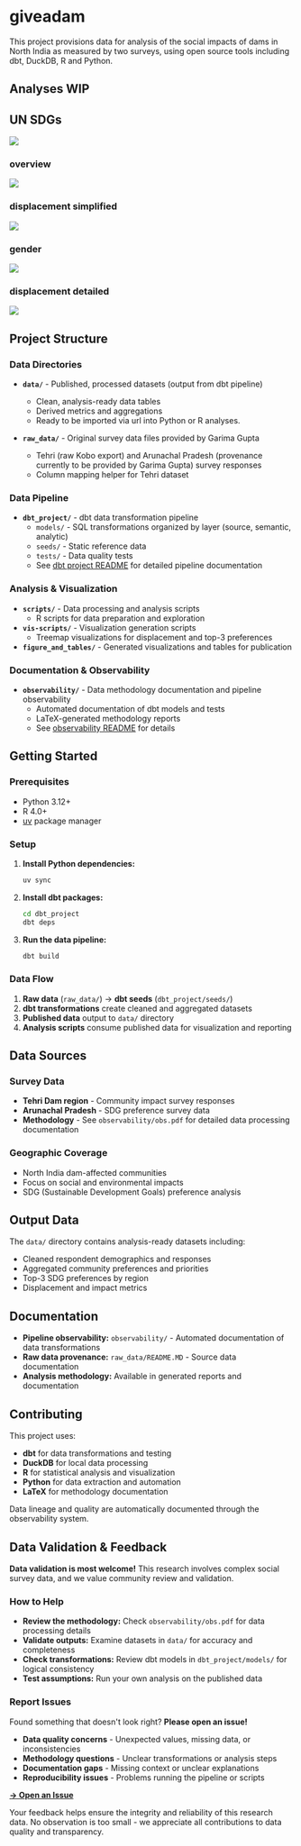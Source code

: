 # giveadam

This project provisions data for analysis of the social impacts of dams in North India as measured by two surveys, using open source tools including dbt, DuckDB, R and Python.

## Analyses WIP

## UN SDGs

![](figures_and_tables/sdgs.svg)

### overview

![](figures_and_tables/top3-treemap.svg)

### displacement simplified

![](figures_and_tables/top3-displacement-simplified-treemap.svg)

### gender

![](figures_and_tables/top3-gender-treemap.svg)

### displacement detailed

![](figures_and_tables/top3-displacement-treemap.svg)

## Project Structure

### Data Directories

- **`data/`** - Published, processed datasets (output from dbt pipeline)
  - Clean, analysis-ready data tables
  - Derived metrics and aggregations
  - Ready to be imported via url into Python or R analyses. 

- **`raw_data/`** - Original survey data files provided by Garima Gupta
  - Tehri (raw Kobo export) and Arunachal Pradesh (provenance currently to be provided by Garima Gupta) survey responses
  - Column mapping helper for Tehri dataset

### Data Pipeline
- **`dbt_project/`** - dbt data transformation pipeline
  - `models/` - SQL transformations organized by layer (source, semantic, analytic)
  - `seeds/` - Static reference data
  - `tests/` - Data quality tests
  - See [dbt project README](dbt_project/README.md) for detailed pipeline documentation

### Analysis & Visualization
- **`scripts/`** - Data processing and analysis scripts
  - R scripts for data preparation and exploration
- **`vis-scripts/`** - Visualization generation scripts
  - Treemap visualizations for displacement and top-3 preferences
- **`figure_and_tables/`** - Generated visualizations and tables for publication

### Documentation & Observability
- **`observability/`** - Data methodology documentation and pipeline observability
  - Automated documentation of dbt models and tests
  - LaTeX-generated methodology reports
  - See [observability README](observability/README.md) for details

## Getting Started

### Prerequisites
- Python 3.12+
- R 4.0+
- [uv](https://docs.astral.sh/uv/) package manager

### Setup
1. **Install Python dependencies:**
   ```bash
   uv sync
   ```

2. **Install dbt packages:**
   ```bash
   cd dbt_project
   dbt deps
   ```

3. **Run the data pipeline:**
   ```bash
   dbt build
   ```

### Data Flow
1. **Raw data** (`raw_data/`) → **dbt seeds** (`dbt_project/seeds/`)
2. **dbt transformations** create cleaned and aggregated datasets
3. **Published data** output to `data/` directory
4. **Analysis scripts** consume published data for visualization and reporting

## Data Sources

### Survey Data
- **Tehri Dam region** - Community impact survey responses
- **Arunachal Pradesh** - SDG preference survey data
- **Methodology** - See `observability/obs.pdf` for detailed data processing documentation

### Geographic Coverage
- North India dam-affected communities
- Focus on social and environmental impacts
- SDG (Sustainable Development Goals) preference analysis

## Output Data

The `data/` directory contains analysis-ready datasets including:
- Cleaned respondent demographics and responses
- Aggregated community preferences and priorities
- Top-3 SDG preferences by region
- Displacement and impact metrics

## Documentation

- **Pipeline observability:** `observability/` - Automated documentation of data transformations
- **Raw data provenance:** `raw_data/README.MD` - Source data documentation
- **Analysis methodology:** Available in generated reports and documentation

## Contributing

This project uses:
- **dbt** for data transformations and testing
- **DuckDB** for local data processing
- **R** for statistical analysis and visualization
- **Python** for data extraction and automation
- **LaTeX** for methodology documentation

Data lineage and quality are automatically documented through the observability system.

## Data Validation & Feedback

**Data validation is most welcome!** This research involves complex social survey data, and we value community review and validation.

### How to Help
- **Review the methodology:** Check `observability/obs.pdf` for data processing details
- **Validate outputs:** Examine datasets in `data/` for accuracy and completeness
- **Check transformations:** Review dbt models in `dbt_project/models/` for logical consistency
- **Test assumptions:** Run your own analysis on the published data

### Report Issues
Found something that doesn't look right? **Please open an issue!**

- **Data quality concerns** - Unexpected values, missing data, or inconsistencies
- **Methodology questions** - Unclear transformations or analysis steps
- **Documentation gaps** - Missing context or unclear explanations
- **Reproducibility issues** - Problems running the pipeline or scripts

[**→ Open an Issue**](https://github.com/softloud/giveadam/issues/new)

Your feedback helps ensure the integrity and reliability of this research data. No observation is too small - we appreciate all contributions to data quality and transparency.
